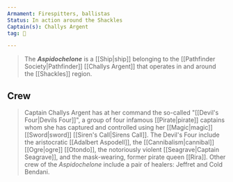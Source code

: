 ```yaml
---
Armament: Firespitters, ballistas
Status: In action around the Shackles
Captain(s): Challys Argent
tag: 🚢

---
```


> The ***Aspidochelone*** is a [[Ship|ship]] belonging to the [[Pathfinder Society|Pathfinder]] [[Challys Argent]] that operates in and around the [[Shackles]] region.


## Crew

> Captain Challys Argent has at her command the so-called "[[Devil's Four|Devils Four]]", a group of four infamous [[Pirate|pirate]] captains whom she has captured and controlled using her [[Magic|magic]] [[Sword|sword]] [[Siren's Call|Sirens Call]]. The Devil's Four include the aristocratic [[Adalbert Aspodell]], the [[Cannibalism|cannibal]] [[Ogre|ogre]] [[Otondo]], the notoriously violent [[Seagrave|Captain Seagrave]], and the mask-wearing, former pirate queen [[Rira]]. Other crew of the *Aspidochelone* include a pair of healers: Jeffret and Cold Bendani.







